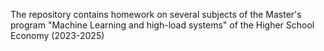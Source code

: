 The repository contains homework on several subjects of the Master's program "Machine Learning and high-load systems" of the Higher School
Economy (2023-2025)
